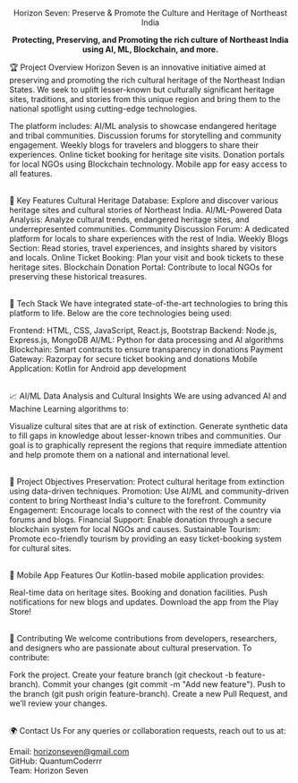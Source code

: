 <p align="center">Horizon Seven: Preserve & Promote the Culture and Heritage of Northeast India</p>
<p align="center"><strong>Protecting, Preserving, and Promoting the rich culture of Northeast India using AI, ML, Blockchain, and more.</strong></p>
🏆 Project Overview
Horizon Seven is an innovative initiative aimed at preserving and promoting the rich cultural heritage of the Northeast Indian States. We seek to uplift lesser-known but culturally significant heritage sites, traditions, and stories from this unique region and bring them to the national spotlight using cutting-edge technologies.

The platform includes:
AI/ML analysis to showcase endangered heritage and tribal communities.
Discussion forums for storytelling and community engagement.
Weekly blogs for travelers and bloggers to share their experiences.
Online ticket booking for heritage site visits.
Donation portals for local NGOs using Blockchain technology.
Mobile app for easy access to all features.

<br>🌟 Key Features
Cultural Heritage Database: Explore and discover various heritage sites and cultural stories of Northeast India.
AI/ML-Powered Data Analysis: Analyze cultural trends, endangered heritage sites, and underrepresented communities.
Community Discussion Forum: A dedicated platform for locals to share experiences with the rest of India.
Weekly Blogs Section: Read stories, travel experiences, and insights shared by visitors and locals.
Online Ticket Booking: Plan your visit and book tickets to these heritage sites.
Blockchain Donation Portal: Contribute to local NGOs for preserving these historical treasures.

<br>🚀 Tech Stack
We have integrated state-of-the-art technologies to bring this platform to life. Below are the core technologies being used:

Frontend: HTML, CSS, JavaScript, React.js, Bootstrap
Backend: Node.js, Express.js, MongoDB
AI/ML: Python for data processing and AI algorithms
Blockchain: Smart contracts to ensure transparency in donations
Payment Gateway: Razorpay for secure ticket booking and donations
Mobile Application: Kotlin for Android app development

<br>📈 AI/ML Data Analysis and Cultural Insights
We are using advanced AI and Machine Learning algorithms to:

Visualize cultural sites that are at risk of extinction.
Generate synthetic data to fill gaps in knowledge about lesser-known tribes and communities.
Our goal is to graphically represent the regions that require immediate attention and help promote them on a national and international level.

<br>🎯 Project Objectives
Preservation: Protect cultural heritage from extinction using data-driven techniques.
Promotion: Use AI/ML and community-driven content to bring Northeast India's culture to the forefront.
Community Engagement: Encourage locals to connect with the rest of the country via forums and blogs.
Financial Support: Enable donation through a secure blockchain system for local NGOs and causes.
Sustainable Tourism: Promote eco-friendly tourism by providing an easy ticket-booking system for cultural sites.

<br>📲 Mobile App Features
Our Kotlin-based mobile application provides:

Real-time data on heritage sites.
Booking and donation facilities.
Push notifications for new blogs and updates.
Download the app from the Play Store!

<br>🤝 Contributing
We welcome contributions from developers, researchers, and designers who are passionate about cultural preservation. To contribute:

Fork the project.
Create your feature branch (git checkout -b feature-branch).
Commit your changes (git commit -m "Add new feature").
Push to the branch (git push origin feature-branch).
Create a new Pull Request, and we’ll review your changes.

<br>🌍 Contact Us
For any queries or collaboration requests, reach out to us at: <br>

Email: horizonseven@gmail.com <br>
GitHub: QuantumCoderrr <br>
Team: Horizon Seven
